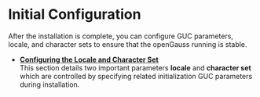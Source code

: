 # Initial Configuration<a name="EN-US_TOPIC_0251900914"></a>

After the installation is complete, you can configure GUC parameters, locale, and character sets to ensure that the openGauss running is stable.

-   **[Configuring the Locale and Character Set](configuring-the-locale-and-character-set.md)**  
This section details two important parameters  **locale**  and  **character set**  which are controlled by specifying related initialization GUC parameters during installation.

